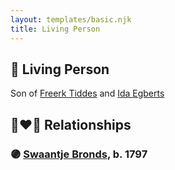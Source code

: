```yaml
---
layout: templates/basic.njk
title: Living Person
---
```

## 🔵 Living Person

Son of [Freerk Tiddes](/people/2/21111317) and [Ida Egberts](/people/6/68075578)

## 👩‍❤️‍👨 Relationships

### 🟣 [Swaantje Bronds](/people/8/88698980), b. 1797
